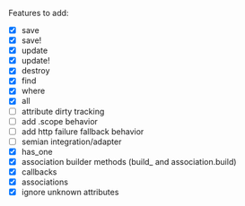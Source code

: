 Features to add:
- [x] save
- [x] save!
- [x] update
- [x] update!
- [x] destroy
- [x] find
- [x] where
- [x] all
- [ ] attribute dirty tracking
- [ ] add .scope behavior
- [ ] add http failure fallback behavior
- [ ] semian integration/adapter
- [x] has_one
- [x] association builder methods (build_ and association.build)
- [x] callbacks
- [x] associations
- [x] ignore unknown attributes
